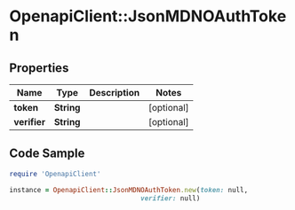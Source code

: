 # OpenapiClient::JsonMDNOAuthToken

## Properties

Name | Type | Description | Notes
------------ | ------------- | ------------- | -------------
**token** | **String** |  | [optional] 
**verifier** | **String** |  | [optional] 

## Code Sample

```ruby
require 'OpenapiClient'

instance = OpenapiClient::JsonMDNOAuthToken.new(token: null,
                                 verifier: null)
```


